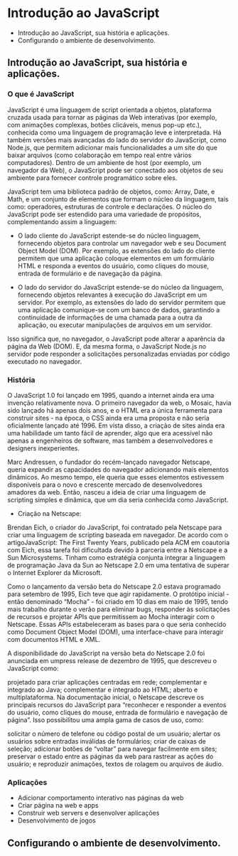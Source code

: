 # Introdução ao JavaScript

- Introdução ao JavaScript, sua história e aplicações.
- Configurando o ambiente de desenvolvimento.

## Introdução ao JavaScript, sua história e aplicações.

### O que é JavaScript

JavaScript é uma linguagem de script orientada a objetos, plataforma cruzada usada para tornar as páginas da Web interativas (por exemplo, com animações complexas, botões clicáveis, menus pop-up etc.), conhecida como uma linguagem de programação leve e interpretada. Há também versões mais avançadas do lado do servidor do JavaScript, como Node.js, que permitem adicionar mais funcionalidades a um site do que baixar arquivos (como colaboração em tempo real entre vários computadores). Dentro de um ambiente de host (por exemplo, um navegador da Web), o JavaScript pode ser conectado aos objetos de seu ambiente para fornecer controle programático sobre eles.

JavaScript tem uma biblioteca padrão de objetos, como: Array, Date, e Math, e um conjunto de elementos que formam o núcleo da linguagem, tais como: operadores, estruturas de controle e declarações. O núcleo do JavaScript pode ser estendido para uma variedade de propósitos, complementando assim a linguagem:

- O lado cliente do JavaScript estende-se do núcleo linguagem, fornecendo objetos para controlar um navegador web e seu Document Object Model (DOM). Por exemplo, as extensões do lado do cliente permitem que uma aplicação coloque elementos em um formulário HTML e responda a eventos do usuário, como cliques do mouse, entrada de formulário e de navegação da página.

- O lado do servidor do JavaScript estende-se do núcleo da linguagem, fornecendo objetos relevantes à execução do JavaScript em um servidor. Por exemplo, as extensões do lado do servidor permitem que uma aplicação comunique-se com um banco de dados, garantindo a continuidade de informações de uma chamada para a outra da aplicação, ou executar manipulações de arquivos em um servidor.

Isso significa que, no navegador, o JavaScript pode alterar a aparência da página da Web (DOM). E, da mesma forma, o JavaScript Node.js no servidor pode responder a solicitações personalizadas enviadas por código executado no navegador.

### História

O JavaScript 1.0 foi lançado em 1995, quando a internet ainda era uma invenção relativamente nova. O primeiro navegador da web, o Mosaic, havia sido lançado há apenas dois anos, e o HTML era a única ferramenta para construir sites - na época, o CSS ainda era uma proposta e não seria oficialmente lançado até 1996. Em vista disso, a criação de sites ainda era uma habilidade um tanto fácil de aprender, algo que era acessível não apenas a engenheiros de software, mas também a desenvolvedores e designers inexperientes.

Marc Andressen, o fundador do recém-lançado navegador Netscape, queria expandir as capacidades do navegador adicionando mais elementos dinâmicos. Ao mesmo tempo, ele queria que esses elementos estivessem disponíveis para o novo e crescente mercado de desenvolvedores amadores da web. Então, nasceu a ideia de criar uma linguagem de scripting simples e dinâmica, que um dia seria conhecida como JavaScript.

- Criação na Netscape:

Brendan Eich, o criador do JavaScript, foi contratado pela Netscape para criar uma linguagem de scripting baseada em navegador. De acordo com o artigoJavaScript: The First Twenty Years, publicado pela ACM em coautoria com Eich, essa tarefa foi dificultada devido à parceria entre a Netscape e a Sun Microsystems. Tinham como estratégia conjunta integrar a linguagem de programação Java da Sun ao Netscape 2.0 em uma tentativa de superar o Internet Explorer da Microsoft.

Como o lançamento da versão beta do Netscape 2.0 estava programado para setembro de 1995, Eich teve que agir rapidamente. O protótipo inicial - então denominado “Mocha” - foi criado em 10 dias em maio de 1995, tendo mais trabalho durante o verão para eliminar bugs, responder às solicitações de recursos e projetar APIs que permitissem ao Mocha interagir com o Netscape. Essas APIs estabeleceram as bases para o que seria conhecido como Document Object Model (DOM), uma interface-chave para interagir com documentos HTML e XML.

A disponibilidade do JavaScript na versão beta do Netscape 2.0 foi anunciada em umpress release de dezembro de 1995, que descreveu o JavaScript como:

projetado para criar aplicações centradas em rede;
complementar e integrado ao Java;
complementar e integrado ao HTML;
aberto e multiplataforma.
Na documentação inicial, o Netscape descreve os principais recursos do JavaScript para “reconhecer e responder a eventos do usuário, como cliques do mouse, entrada de formulário e navegação de página”. Isso possibilitou uma ampla gama de casos de uso, como:

solicitar o número de telefone ou código postal de um usuário;
alertar os usuários sobre entradas inválidas de formulários;
criar de caixas de seleção;
adicionar botões de “voltar” para navegar facilmente em sites;
preservar o estado entre as páginas da web para rastrear as ações do usuário; e
reproduzir animações, textos de rolagem ou arquivos de áudio.

### Aplicações

* Adicionar comportamento interativo nas páginas da web
* Criar página na web e apps
* Construir web servers e desenvolver aplicações
* Desenvolvimento de jogos

## Configurando o ambiente de desenvolvimento.

